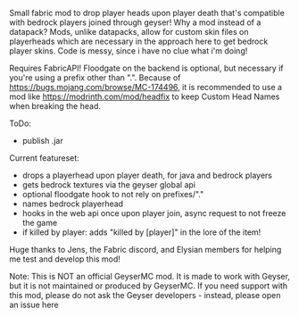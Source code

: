 Small fabric mod to drop player heads upon player death that's compatible with bedrock players joined through geyser!
Why a mod instead of a datapack? Mods, unlike datapacks, allow for custom skin files on playerheads which are necessary in the approach here to get bedrock player skins. Code is messy, since i have no clue what i'm doing!

Requires FabricAPI! Floodgate on the backend is optional, but necessary if you're using a prefix other than ".".
Because of https://bugs.mojang.com/browse/MC-174496, it is recommended to use a mod like https://modrinth.com/mod/headfix to keep Custom Head Names when breaking the head.

ToDo:
- publish .jar

Current featureset:
- drops a playerhead upon player death, for java and bedrock players
- gets bedrock textures via the geyser global api
- optional floodgate hook to not rely on prefixes/"."
- names bedrock playerhead
- hooks in the web api once upon player join, async request to not freeze the game
- if killed by player: adds "killed by [player]" in the lore of the item!

Huge thanks to Jens, the Fabric discord, and Elysian members for helping me test and develop this mod!

Note: This is NOT an official GeyserMC mod. It is made to work with Geyser, but it is not maintained or produced by GeyserMC. If you need support with this mod, please do not ask the Geyser developers - instead, please open an issue here
